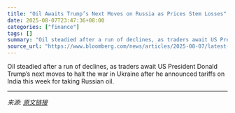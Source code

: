 ```yaml
---
title: "Oil Awaits Trump’s Next Moves on Russia as Prices Stem Losses"
date: 2025-08-07T23:47:36+08:00
categories: ["finance"]
tags: []
summary: "Oil steadied after a run of declines, as traders await US President Donald Trump’s next moves to halt the war in Ukraine after he announced tariffs on India this week for taking Russian oil."
source_url: "https://www.bloomberg.com/news/articles/2025-08-07/latest-oil-market-news-and-analysis-for-aug-8"
---
```


Oil steadied after a run of declines, as traders await US President Donald Trump’s next moves to halt the war in Ukraine after he announced tariffs on India this week for taking Russian oil.

---

*来源: [原文链接](https://www.bloomberg.com/news/articles/2025-08-07/latest-oil-market-news-and-analysis-for-aug-8)*
